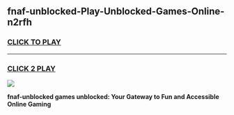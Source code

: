 
## fnaf-unblocked-Play-Unblocked-Games-Online-n2rfh
<h3>
<a href="https://premium76.site?title=fnaf-unblocked&ref=25A">CLICK TO PLAY</a></h3>
<hr>

<h3>
<a href="https://premium76.site?title=fnaf-unblocked&ref=25A">CLICK 2 PLAY</a>
  
</h3>

<a href="https://premium76.site?title=fnaf-unblocked&ref=25A"><img src="https://clearcache.store/games.png"></a>


**fnaf-unblocked games unblocked: Your Gateway to Fun and Accessible Online Gaming**
